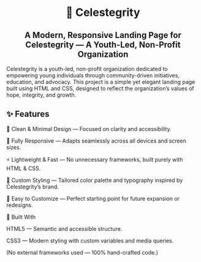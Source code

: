 <h1 align="center"> 🌟 Celestegrity </h1>
<h2 align="center"> A Modern, Responsive Landing Page for Celestegrity — A Youth-Led, Non-Profit Organization </h2>

Celestegrity is a youth-led, non-profit organization dedicated to empowering young individuals through community-driven initiatives, education, and advocacy.
This project is a simple yet elegant landing page built using HTML and CSS, designed to reflect the organization’s values of hope, integrity, and growth.

## ✨ Features

🧭 Clean & Minimal Design — Focused on clarity and accessibility.

📱 Fully Responsive — Adapts seamlessly across all devices and screen sizes.

⚡ Lightweight & Fast — No unnecessary frameworks, built purely with HTML & CSS.

🎨 Custom Styling — Tailored color palette and typography inspired by Celestegrity’s brand.

🧩 Easy to Customize — Perfect starting point for future expansion or redesigns.

🧰 Built With

HTML5 — Semantic and accessible structure.

CSS3 — Modern styling with custom variables and media queries.

(No external frameworks used — 100% hand-crafted code.)








